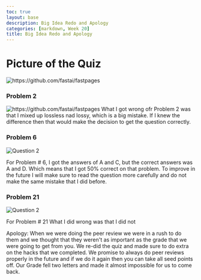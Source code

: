 ```yaml
---
toc: true
layout: base
description: Big Idea Redo and Apology
categories: [markdown, Week 20]
title: Big Idea Redo and Apology
---
```


# Picture of the Quiz
![]({{site.baseurl}}/images/copyofbigidea2.PNG "https://github.com/fastai/fastpages")

### Problem 2
![]({{site.baseurl}}/images/copyofbigidideapic1.PNG "https://github.com/fastai/fastpages")
What I got wrong ofr Problem 2 was that I mixed up lossless nad lossy, which is a big mistake. If I knew the difference then that would make the decision to get the question correctly.


### Problem 6
![]({{site.baseurl}}/images/copyofbigidea2pic3.PNG "Question 2")

For Problem # 6, I got the answers of A and C, but the correct answers was A and D. Which means that I got 50% correct on that problem. To improve in the future I will make sure to read the question more carefully and do not make the same mistake that I did before.

### Problem  21
![]({{site.baseurl}}/images/copyofbigideapic4.PNG "Question 2")


For Problem # 21 What I did wrong was that I did not 





Apology: When we were doing the peer review we were in a rush to do them and we thought that they weren't as important as the grade that we were going to get from you. We re-did the quiz and made sure to do extra on the hacks that we completed. We promise to always do peer reviews properly in the future and if we do it again then you can take all seed points off. Our Grade fell two letters and made it almost impossible for us to come back.


